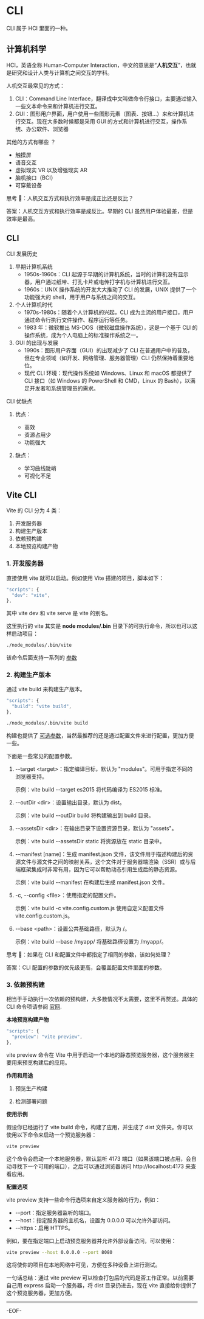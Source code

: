 # CLI

CLI 属于 HCI 里面的一种。

## **计算机科学**

HCI，英语全称 Human-Computer Interaction，中文的意思是“**人机交互**”，也就是研究和设计人类与计算机之间交互的学科。

人机交互最常见的方式：

1. CLI：Command Line Interface，翻译成中文叫做命令行接口，主要通过输入一些文本命令来和计算机进行交互。
2. GUI：图形用户界面，用户使用一些图形元素（图表、按钮...）来和计算机进行交互。现在大多数时候都是采用 GUI 的方式和计算机进行交互，操作系统、办公软件、浏览器

其他的方式有哪些 ？

- 触摸屏
- 语音交互
- 虚拟现实 VR 以及增强现实 AR
- 脑机接口（BCI）
- 可穿戴设备

思考 🤔：人机交互方式和执行效率是成正比还是反比？

答案：人机交互方式和执行效率是成反比。早期的 CLI 虽然用户体验最差，但是效率是最高。

## **CLI**

CLI 发展历史

1. 早期计算机系统
   - 1950s-1960s：CLI 起源于早期的计算机系统，当时的计算机没有显示器，用户通过纸带、打孔卡片或电传打字机与计算机进行交互。
   - 1960s：UNIX 操作系统的开发大大推动了 CLI 的发展，UNIX 提供了一个功能强大的 shell，用于用户与系统之间的交互。
2. 个人计算机时代
   - 1970s-1980s：随着个人计算机的兴起，CLI 成为主流的用户接口，用户通过命令行执行文件操作、程序运行等任务。
   - 1983 年：微软推出 MS-DOS（微软磁盘操作系统），这是一个基于 CLI 的操作系统，成为个人电脑上的标准操作系统之一。
3. GUI 的出现与发展
   - 1990s：图形用户界面（GUI）的出现减少了 CLI 在普通用户中的普及，但在专业领域（如开发、网络管理、服务器管理）CLI 仍然保持着重要地位。
   - 现代 CLI 环境：现代操作系统如 Windows、Linux 和 macOS 都提供了 CLI 接口（如 Windows 的 PowerShell 和 CMD，Linux 的 Bash），以满足开发者和系统管理员的需求。

CLI 优缺点

1. 优点：

   - 高效
   - 资源占用少
   - 功能强大

2. 缺点：
   - 学习曲线陡峭
   - 可视化不足

## **Vite CLI**

Vite 的 CLI 分为 4 类：

1. 开发服务器
2. 构建生产版本
3. 依赖预构建
4. 本地预览构建产物

### **1. 开发服务器**

直接使用 vite 就可以启动。例如使用 Vite 搭建的项目，脚本如下：

```js
"scripts": {
  "dev": "vite",
},
```

其中 vite dev 和 vite serve 是 vite 的别名。

这里执行的 vite 其实是 **node modules/.bin** 目录下的可执行命令，所以也可以这样启动项目：

```bash
./node_modules/.bin/vite
```

该命令后面支持一系列的 [参数](https://cn.vitejs.dev/guide/cli.html#options)

### **2. 构建生产版本**

通过 vite build 来构建生产版本。

```js
"scripts": {
  "build": "vite build",
},
```

```bash
./node_modules/.bin/vite build
```

构建也提供了 [可选参数](https://cn.vitejs.dev/guide/cli.html#options-1)，当然最推荐的还是通过配置文件来进行配置，更加方便一些。

下面是一些常见的配置参数。

1. --target \<target>：指定编译目标，默认为 "modules"。可用于指定不同的浏览器支持。

   示例：vite build --target es2015 将代码编译为 ES2015 标准。

2. --outDir \<dir>：设置输出目录，默认为 dist。

   示例：vite build --outDir build 将构建输出到 build 目录。

3. --assetsDir \<dir>：在输出目录下设置资源目录，默认为 "assets"。

   示例：vite build --assetsDir static 将资源放在 static 目录中。

4. --manifest [name]：生成 manifest.json 文件，该文件用于描述构建后的资源文件与源文件之间的映射关系，这个文件对于服务器端渲染（SSR）或与后端框架集成时非常有用，因为它可以帮助动态引用生成后的静态资源。

   示例：vite build --manifest 在构建后生成 manifest.json 文件。

5. -c, --config \<file>：使用指定的配置文件。

   示例：vite build -c vite.config.custom.js 使用自定义配置文件 vite.config.custom.js。

6. --base \<path>：设置公共基础路径，默认为 /。

   示例：vite build --base /myapp/ 将基础路径设置为 /myapp/。

思考 🤔：如果在 CLI 和配置文件中都指定了相同的参数，该如何处理？

答案：CLI 配置的参数的优先级更高，会覆盖配置文件里面的参数。

### **3. 依赖预构建**

相当于手动执行一次依赖的预构建，大多数情况不太需要，这里不再赘述。具体的 CLI 命令项请参阅 [官网](https://cn.vitejs.dev/guide/cli.html#vite-optimize).

**本地预览构建产物**

```js
"scripts": {
  "preview": "vite preview",
},
```

vite preview 命令在 Vite 中用于启动一个本地的静态预览服务器，这个服务器主要用来预览构建后的应用。

**作用和用途**

1. 预览生产构建

2. 检测部署问题

**使用示例**

假设你已经运行了 vite build 命令，构建了应用，并生成了 dist 文件夹。你可以使用以下命令来启动一个预览服务器：

```bash
vite preview
```

这个命令会启动一个本地服务器，默认监听 4173 端口（如果该端口被占用，会自动寻找下一个可用的端口），之后可以通过浏览器访问 http://localhost:4173 来查看应用。

**配置选项**

vite preview 支持一些命令行选项来自定义服务器的行为，例如：

- --port：指定服务器监听的端口。
- --host：指定服务器的主机名，设置为 0.0.0.0 可以允许外部访问。
- --https：启用 HTTPS。

例如，要在指定端口上启动预览服务器并允许外部设备访问，可以使用：

```bash
vite preview --host 0.0.0.0 --port 8080
```

这将使你的项目在本地网络中可见，方便在多种设备上进行测试。

一句话总结：通过 vite preview 可以检查打包后的代码是否工作正常。以前需要自己用 express 启动一个服务器，将 dist 目录扔进去，现在 vite 直接给你提供了这个预览服务器，更加方便。

---

-EOF-
